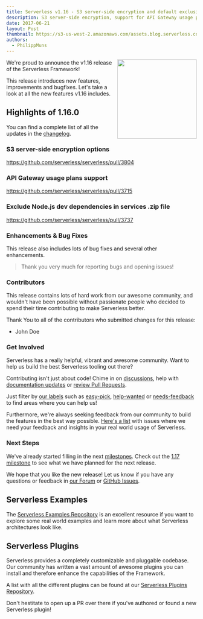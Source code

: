 ```yaml
---
title: Serverless v1.16 - S3 server-side encryption and default exclusion of Node.js dev dependencies added
description: S3 server-side encryption, support for API Gateway usage plans, default excludion of Node.js dev dependencies and more in the Serverless Framework v1.16 release.
date: 2017-06-21
layout: Post
thumbnail: https://s3-us-west-2.amazonaws.com/assets.blog.serverless.com/framework-v116.png
authors:
  - PhilippMuns
---
```


<img align="right" src="https://s3-us-west-2.amazonaws.com/assets.blog.serverless.com/framework-v116.png" width="210px" >

We're proud to announce the v1.16 release of the Serverless Framework!

This release introduces new features, improvements and bugfixes. Let's take a look at all the new features v1.16 includes.

## Highlights of 1.16.0

You can find a complete list of all the updates in the [changelog](https://github.com/serverless/serverless/blob/master/CHANGELOG.md).

### S3 server-side encryption options

https://github.com/serverless/serverless/pull/3804

### API Gateway usage plans support

https://github.com/serverless/serverless/pull/3715

### Exclude Node.js dev dependencies in services .zip file

https://github.com/serverless/serverless/pull/3737

### Enhancements & Bug Fixes

This release also includes lots of bug fixes and several other enhancements.

> Thank you very much for reporting bugs and opening issues!

### Contributors 

This release contains lots of hard work from our awesome community, and wouldn't have been possible without passionate people who decided to spend their time contributing to make Serverless better.

Thank You to all of the contributors who submitted changes for this release:

- John Doe

### Get Involved

Serverless has a really helpful, vibrant and awesome community. Want to help us build the best Serverless tooling out there?

Contributing isn't just about code! Chime in on [discussions](https://github.com/serverless/serverless/labels/stage%2Fneeds-feedback), help with [documentation updates](https://github.com/serverless/serverless/labels/kind%2Fdocs) or [review Pull Requests](https://github.com/serverless/serverless/pulls).

Just filter by [our labels](https://github.com/serverless/serverless/labels) such as [easy-pick](https://github.com/serverless/serverless/issues?q=is%3Aopen+is%3Aissue+label%3Astatus%2Feasy-pick), [help-wanted](https://github.com/serverless/serverless/issues?q=is%3Aopen+is%3Aissue+label%3Astatus%2Fhelp-wanted) or [needs-feedback](https://github.com/serverless/serverless/labels/stage%2Fneeds-feedback) to find areas where you can help us!

Furthermore, we're always seeking feedback from our community to build the features in the best way possible. [Here's a list](https://github.com/serverless/serverless/labels/stage%2Fneeds-feedback) with issues where we need your feedback and insights in your real world usage of Serverless.

### Next Steps

We've already started filling in the next [milestones](https://github.com/serverless/serverless/milestones). Check out the [1.17 milestone](https://github.com/serverless/serverless/milestone/32) to see what we have planned for the next release.

We hope that you like the new release! Let us know if you have any questions or feedback in [our Forum](http://forum.serverless.com/) or [GitHub Issues](https://github.com/serverless/serverless/issues).

## Serverless Examples

The [Serverless Examples Repository](https://github.com/serverless/examples) is an excellent resource if you want to explore some real world examples and learn more about what Serverless architectures look like.

## Serverless Plugins

Serverless provides a completely customizable and pluggable codebase. Our community has written a vast amount of awesome plugins you can install and therefore enhance the capabilities of the Framework.

A list with all the different plugins can be found at our [Serverless Plugins Repository](https://github.com/serverless/plugins).

Don't hestitate to open up a PR over there if you've authored or found a new Serverless plugin!
